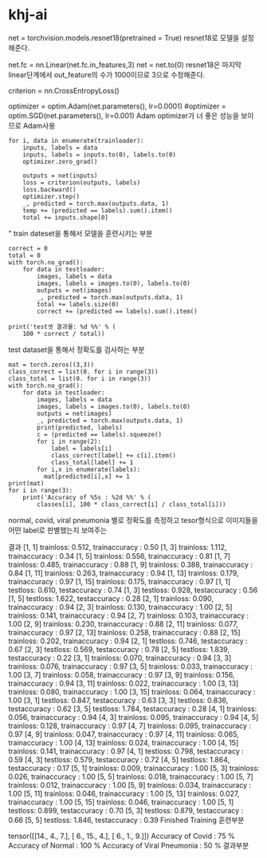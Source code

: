# khj-ai

net = torchvision.models.resnet18(pretrained = True)
resnet18로 모델을 설정해준다.





net.fc = nn.Linear(net.fc.in_features,3)
net = net.to(0)
resnet18은 마지막 linear단계에서 out_feature의 수가 1000이므로 3으로 수정해준다.





criterion = nn.CrossEntropyLoss()

optimizer = optim.Adam(net.parameters(), lr=0.0001)
#optimizer = optim.SGD(net.parameters(), lr=0.001)
Adam optimizer가 너 좋은 성능을 보이므로 Adam사용 






    for i, data in enumerate(trainloader):
        inputs, labels = data
        inputs, labels = inputs.to(0), labels.to(0)
        optimizer.zero_grad()

        outputs = net(inputs)
        loss = criterion(outputs, labels)
        loss.backward()
        optimizer.step()
        _, predicted = torch.max(outputs.data, 1)
        temp += (predicted == labels).sum().item()
        total += inputs.shape[0]
"
train dateset을 통해서 모델을 훈련시키는 부분







    correct = 0
    total = 0
    with torch.no_grad():
        for data in testloader:
            images, labels = data
            images, labels = images.to(0), labels.to(0)
            outputs = net(images)
            _, predicted = torch.max(outputs.data, 1)
            total += labels.size(0)
            correct += (predicted == labels).sum().item()

    print('test셋 결과물: %d %%' % (
        100 * correct / total))

test dataset을 통해서 정확도를 검사하는 부분





    mat = torch.zeros((3,3))
    class_correct = list(0. for i in range(3))
    class_total = list(0. for i in range(3))
    with torch.no_grad():
        for data in testloader:
            images, labels = data
            images, labels = images.to(0), labels.to(0)
            outputs = net(images)
            _, predicted = torch.max(outputs.data, 1)
            print(predicted, labels)
            c = (predicted == labels).squeeze()
            for i in range(2):
                label = labels[i]
                class_correct[label] += c[i].item()
                class_total[label] += 1
            for i,x in enumerate(labels):
              mat[predicted[i],x] += 1
    print(mat)
    for i in range(3):
        print('Accuracy of %5s : %2d %%' % (
            classes[i], 100 * class_correct[i] / class_total[i]))
        
normal, covid, viral pneumonia 별로 정확도를 측정하고 tesor형식으로 이미지들을 어떤 label로 판별했는지 보여주는 



결과
[1,     1] trainloss: 0.512, trainaccuracy : 0.50
[1,     3] trainloss: 1.112, trainaccuracy : 0.34
[1,     5] trainloss: 0.556, trainaccuracy : 0.81
[1,     7] trainloss: 0.485, trainaccuracy : 0.88
[1,     9] trainloss: 0.388, trainaccuracy : 0.84
[1,    11] trainloss: 0.263, trainaccuracy : 0.94
[1,    13] trainloss: 0.179, trainaccuracy : 0.97
[1,    15] trainloss: 0.175, trainaccuracy : 0.97
[1,     1] testloss: 0.610, testaccuracy : 0.74
[1,     3] testloss: 0.928, testaccuracy : 0.56
[1,     5] testloss: 1.622, testaccuracy : 0.28
[2,     1] trainloss: 0.090, trainaccuracy : 0.94
[2,     3] trainloss: 0.130, trainaccuracy : 1.00
[2,     5] trainloss: 0.141, trainaccuracy : 0.94
[2,     7] trainloss: 0.103, trainaccuracy : 1.00
[2,     9] trainloss: 0.230, trainaccuracy : 0.88
[2,    11] trainloss: 0.077, trainaccuracy : 0.97
[2,    13] trainloss: 0.258, trainaccuracy : 0.88
[2,    15] trainloss: 0.202, trainaccuracy : 0.94
[2,     1] testloss: 0.746, testaccuracy : 0.67
[2,     3] testloss: 0.569, testaccuracy : 0.78
[2,     5] testloss: 1.839, testaccuracy : 0.22
[3,     1] trainloss: 0.070, trainaccuracy : 0.94
[3,     3] trainloss: 0.076, trainaccuracy : 0.97
[3,     5] trainloss: 0.033, trainaccuracy : 1.00
[3,     7] trainloss: 0.058, trainaccuracy : 0.97
[3,     9] trainloss: 0.156, trainaccuracy : 0.94
[3,    11] trainloss: 0.022, trainaccuracy : 1.00
[3,    13] trainloss: 0.080, trainaccuracy : 1.00
[3,    15] trainloss: 0.064, trainaccuracy : 1.00
[3,     1] testloss: 0.847, testaccuracy : 0.63
[3,     3] testloss: 0.836, testaccuracy : 0.62
[3,     5] testloss: 1.784, testaccuracy : 0.28
[4,     1] trainloss: 0.056, trainaccuracy : 0.94
[4,     3] trainloss: 0.095, trainaccuracy : 0.94
[4,     5] trainloss: 0.128, trainaccuracy : 0.97
[4,     7] trainloss: 0.095, trainaccuracy : 0.97
[4,     9] trainloss: 0.047, trainaccuracy : 0.97
[4,    11] trainloss: 0.065, trainaccuracy : 1.00
[4,    13] trainloss: 0.024, trainaccuracy : 1.00
[4,    15] trainloss: 0.141, trainaccuracy : 0.97
[4,     1] testloss: 0.798, testaccuracy : 0.59
[4,     3] testloss: 0.579, testaccuracy : 0.72
[4,     5] testloss: 1.864, testaccuracy : 0.17
[5,     1] trainloss: 0.009, trainaccuracy : 1.00
[5,     3] trainloss: 0.026, trainaccuracy : 1.00
[5,     5] trainloss: 0.018, trainaccuracy : 1.00
[5,     7] trainloss: 0.012, trainaccuracy : 1.00
[5,     9] trainloss: 0.034, trainaccuracy : 1.00
[5,    11] trainloss: 0.046, trainaccuracy : 1.00
[5,    13] trainloss: 0.027, trainaccuracy : 1.00
[5,    15] trainloss: 0.046, trainaccuracy : 1.00
[5,     1] testloss: 0.899, testaccuracy : 0.70
[5,     3] testloss: 0.879, testaccuracy : 0.66
[5,     5] testloss: 1.846, testaccuracy : 0.39
Finished Training
훈련부분






tensor([[14.,  4.,  7.],
        [ 6., 15.,  4.],
        [ 6.,  1.,  9.]])
Accuracy of Covid : 75 %
Accuracy of Normal : 100 %
Accuracy of Viral Pneumonia : 50 %
결과부분
